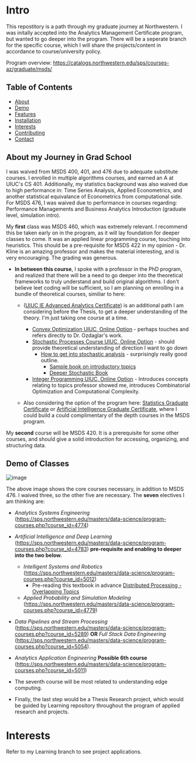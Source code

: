 # Intro

This repostitory is a path through my graduate journey at Northwestern. I was initally accepted into the Analytics Management Certificate program, but wanted to go deeper into the program.
There will be a seperate branch for the specific course, which I will share the projects/content in accordance to course/university policy.

Program overview: https://catalogs.northwestern.edu/sps/courses-az/graduate/msds/

## Table of Contents

- [About](#about)
- [Demo](#demo)
- [Features](#features)
- [Installation](#installation)
- [Interests](#projects)
- [Contributing](#contributing)
- [Contact](#contact)

## About my Journey in Grad School 

I was waived from MSDS 400, 401, and 476 due to adequate substitute courses. I enrolled in multiple algorithms courses, and earned an A at UIUC's CS 401.
Additionally, my statistics background was also waived due to high performance in: Time Series Analysis, Applied Econometrics, and another statistical equivalance of Econometrics from computational side. 
For MSDS 476, I was waived due to performance in courses regarding: Performance Managements and Business Analytics Introduction (graduate level, simulation intro).


My **first** class was MSDS 460, which was extremely relevant. I recommend this be taken early on in the program, as it will lay foundation for deeper classes to come. It was an applied linear programming course, touching into heuristics. This should be a pre-requisite for MSDS 422 in my opinion - Dr. Kline is an amazing professor and makes the material interesting, and is very encouraging. The grading was generous. 
  - **In between this course**, I spoke with a professor in the PhD program, and realized that there will be a need to go deeper into the theoretical frameworks to truly understand and build original algorithms. I don't believe leet coding will be sufficient, so I am planning on enrolling in a bundle of theoretical courses, similiar to here:
    - ([UIUC IE Advanced Analytics Certificate](https://ise.illinois.edu/graduate/degrees-and-programs/advanced-analytics-certificate)) is an additional path I am considering before the Thesis, to get a deeper understanding of the theory. I'm just taking one course at a time.
        - [Convex Optimization UIUC, Online Option](https://ws.engr.illinois.edu/courses/getfile.asp?id=859) - perhaps touches and refers directly to Dr. Ozdaglar's work. 
        - [Stochastic Processes Course UIUC, Online Option](https://ws.engr.illinois.edu/courses/getfile.asp?id=702) - should provide theoretical understanding of direction I want to go down
          - [How to get into stochastic analysis](https://www.reddit.com/r/math/comments/q2zrdu/guide_how_to_get_into_stochastic_analysis/) - surprisingly really good outline.
              - [Sample book on introductory topics](http://euclid.trentu.ca/pivato/Teaching/measure.pdf)
              - [Deeper Stochastic Book](https://web.ma.utexas.edu/users/gordanz/notes/introduction_to_stochastic_processes.pdf) 
        - [Integer Programming UIUC, Online Option](https://ws.engr.illinois.edu/courses/getfile.asp?id=808) - Introduces concepts relating to topics professor showed me, introduces  Combinatorial Optimization and Computational Complexity.
     
    - Also considering the option of the program here: [Statistics Graduate Certificate](https://online.stanford.edu/programs/statistics-graduate-certificate) or [Artificial Intelligence Graduate Certificate](https://online.stanford.edu/programs/artificial-intelligence-graduate-certificate), where I could build a could complimentary of the depth courses in the MSDS program. 

My **second** course will be MSDS 420. It is a prerequisite for some other courses, and should give a solid introduction for accessing, organizing, and structuring data.
  


## Demo of Classes
![image](https://github.com/user-attachments/assets/6ce0f881-9a6b-43b2-96d6-0c9664edf7f7)



The above image shows the core courses necessary, in addition to MSDS 476. I waived three, so the other five are necessary. The **seven** electives I am thinking are: 
- _Analytics Systems Engineering_ (https://sps.northwestern.edu/masters/data-science/program-courses.php?course_id=4774)
- _Artificial Intelligence and Deep Learning_ (https://sps.northwestern.edu/masters/data-science/program-courses.php?course_id=4783) **pre-requisite and enabling to deeper into the two below.**
  - _Intelligent Systems and Robotics_ (https://sps.northwestern.edu/masters/data-science/program-courses.php?course_id=5012)
    - Pre-reading this textbook in advance [Distributed Processing - Overlapping Topics](http://web.stanford.edu/group/pdplab/pdphandbook/handbook.pdf) 
  - _Applied Probability and Simulation Modeling_ (https://sps.northwestern.edu/masters/data-science/program-courses.php?course_id=4779) 
- _Data Pipelines and Stream Processing_ (https://sps.northwestern.edu/masters/data-science/program-courses.php?course_id=5289) **OR** _Full Stack Data Engineering_ (https://sps.northwestern.edu/masters/data-science/program-courses.php?course_id=5054).
- _Analytics Application Engineering_ **Possible 6th course** (https://sps.northwestern.edu/masters/data-science/program-courses.php?course_id=5011)
- The seventh course will be most related to understanding edge computing.
  
- Finally, the last step would be a Thesis Research project, which would be guided by Learning repository throughout the program of applied research and projects.


# Interests

Refer to my Learning branch to see project applications. 
